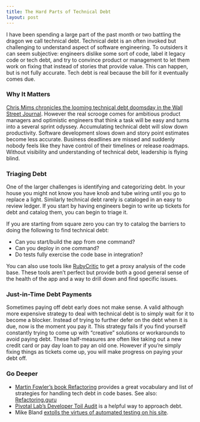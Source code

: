 ```yaml
---
title: The Hard Parts of Technical Debt
layout: post
---
```

I have been spending a large part of the past month or two battling the dragon we call technical debt. Technical debt is an often invoked but challenging to understand aspect of software engineering. To outsiders it can seem subjective: engineers dislike some sort of code, label it legacy code or tech debt, and try to convince product or management to let them work on fixing that instead of stories that provide value. This can happen, but is not fully accurate. Tech debt is real because the bill for it eventually comes due.

### Why It Matters
[Chris Mims chronicles the looming technical debt doomsday in the Wall Street Journal](https://www.wsj.com/tech/personal-tech/the-invisible-1-52-trillion-problem-clunky-old-software-f5cbba27?st=idweys5r5sla3yt&reflink=desktopwebshare_permalink). However the real scrooge comes for ambitious product managers and optimistic engineers that think a task will be easy and turns into a several sprint odyssey. Accumulating technical debt will slow down productivity. Software development slows down and story point estimates become less accurate. Business deadlines are missed and suddenly nobody feels like they have control of their timelines or release roadmaps. Without visibility and understanding of technical debt, leadership is flying blind.

### Triaging Debt
One of the larger challenges is identifying and categorizing debt. In your house you might not know you have knob and tube wiring until you go to replace a light. Similarly technical debt rarely is cataloged in an easy to review ledger. If you start by having engineers begin to write up tickets for debt and catalog them, you can begin to triage it.

If you are starting from square zero you can try to catalog the barriers to doing the following to find technical debt:
* Can you start/build the app from one command?
* Can you deploy in one command?
* Do tests fully exercise the code base in integration?

You can also use tools like [RubyCritic](https://github.com/whitesmith/rubycritic) to get a proxy analysis of the code base. These tools aren’t perfect but provide both a good general sense of the health of the app and a way to drill down and find specific issues.

### Just-in-Time Debt Payments
Sometimes paying off debt early does not make sense. A valid although more expensive strategy to deal with technical debt is to simply wait for it to become a blocker. Instead of trying to further defer on the debt when it is due, now is the moment you pay it. This strategy fails if you find yourself constantly trying to come up with “creative” solutions or workarounds to avoid paying debt. These half-measures are often like taking out a new credit card or pay day loan to pay an old one. However if you’re simply fixing things as tickets come up, you will make progress on paying your debt off.

### Go Deeper
* [Martin Fowler’s book Refactoring](https://martinfowler.com/books/refactoring.html) provides a great vocabulary and list of strategies for handling tech debt in code bases. See also: [Refactoring.guru](https://refactoring.guru/refactoring/smells)
* [Pivotal Lab’s Developer Toil Audit](https://labspractices.com/learningpaths/developer-toil/developer-toil-audit/) is a helpful way to approach debt.
* Mike Bland [extolls the virtues of automated testing on his site](https://mike-bland.com).